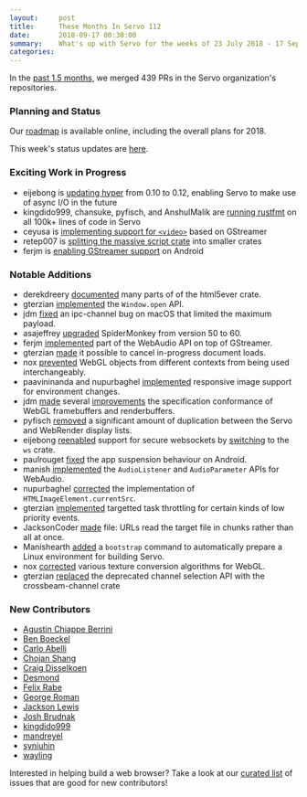 ```yaml
---
layout:     post
title:      These Months In Servo 112
date:       2018-09-17 00:30:00
summary:    What's up with Servo for the weeks of 23 July 2018 - 17 September 2018
categories:
---
```


In the [past 1.5 months](https://github.com/pulls?utf8=%E2%9C%93&q=is%3Apr+is%3Amerged+closed%3A2018-07-23..2018-09-17+user%3Aservo+),
we merged 439 PRs in the Servo organization's repositories.

### Planning and Status

Our [roadmap](https://github.com/servo/servo/wiki/Roadmap) is available online, including the overall plans for 2018.

This week's status updates are [here](https://www.standu.ps/project/servo/).

### Exciting Work in Progress

- eijebong is [updating hyper](https://github.com/servo/servo/pull/21644) from 0.10 to 0.12, enabling Servo to make use of async I/O in the future
- kingdido999, chansuke, pyfisch, and AnshulMalik are [running rustfmt](https://github.com/servo/servo/issues/21373) on all 100k+ lines of code in Servo
- ceyusa is [implementing support for `<video>`](https://github.com/servo/servo/pull/21543) based on GStreamer
- retep007 is [splitting the massive script crate](https://github.com/servo/servo/pull/21371) into smaller crates
- ferjm is [enabling GStreamer support](https://github.com/servo/servo/pull/21730) on Android

### Notable Additions

- derekdreery [documented](https://github.com/servo/html5ever/pull/329) many parts of of the html5ever crate.
- gterzian [implemented](https://github.com/servo/servo/pull/20678) the `Window.open` API.
- jdm [fixed](https://github.com/servo/ipc-channel/pull/199) an ipc-channel bug on macOS that limited the maximum payload.
- asajeffrey [upgraded](https://github.com/servo/servo/pull/21029) SpiderMonkey from version 50 to 60.
- ferjm [implemented](https://github.com/servo/servo/pull/21158) part of the WebAudio API on top of GStreamer.
- gterzian [made](https://github.com/servo/servo/pull/21111) it possible to cancel in-progress document loads.
- nox [prevented](https://github.com/servo/servo/pull/21240) WebGL objects from different contexts from being used interchangeably.
- paavininanda and nupurbaghel [implemented](https://github.com/servo/servo/pull/21280) responsive image support for environment changes.
- jdm [made](https://github.com/servo/servo/pull/21461) several [improvements](https://github.com/servo/servo/pull/21313) the specification conformance of WebGL framebuffers and renderbuffers.
- pyfisch [removed](https://github.com/servo/servo/pull/21348) a significant amount of duplication between the Servo and WebRender display lists.
- eijebong [reenabled](https://github.com/servo/servo/pull/21424) support for secure websockets by [switching](https://github.com/servo/servo/pull/21386) to the `ws` crate.
- paulrouget [fixed](https://github.com/servo/servo/pull/21405) the app suspension behaviour on Android.
- manish [implemented](https://github.com/servo/servo/pull/21502) the `AudioListener` and `AudioParameter` APIs for WebAudio.
- nupurbaghel [corrected](https://github.com/servo/servo/pull/21533) the implementation of `HTMLImageElement.currentSrc`.
- gterzian [implemented](https://github.com/servo/servo/pull/21388) targetted task throttling for certain kinds of low priority events.
- JacksonCoder [made](https://github.com/servo/servo/pull/21560) file: URLs read the target file in chunks rather than all at once.
- Manishearth [added](https://github.com/servo/servo/pull/21586) a `bootstrap` command to automatically prepare a Linux environment for building Servo.
- nox [corrected](https://github.com/servo/servo/pull/21646) various texture conversion algorithms for WebGL.
- gterzian [replaced](https://github.com/servo/servo/pull/21325) the deprecated channel selection API with the crossbeam-channel crate

### New Contributors

- [Agustin Chiappe Berrini](https://github.com/AgustinCB)
- [Ben Boeckel](https://github.com/mathstuf)
- [Carlo Abelli](https://github.com/carloabelli)
- [Chojan Shang](https://github.com/PsiACE)
- [Craig Disselkoen](https://github.com/cdisselkoen)
- [Desmond](https://github.com/kingdido999)
- [Felix Rabe](https://github.com/felixrabe)
- [George Roman](https://github.com/georgeroman)
- [Jackson Lewis](https://github.com/JacksonCoder)
- [Josh Brudnak](https://github.com/JoshBrudnak)
- [kingdido999](https://github.com/kingdido999)
- [mandreyel](https://github.com/mandreyel)
- [syniuhin](https://github.com/syniuhin)
- [wayling](https://github.com/wayling)

Interested in helping build a web browser? Take a look at our [curated list](https://starters.servo.org/) of issues that are good for new contributors!

